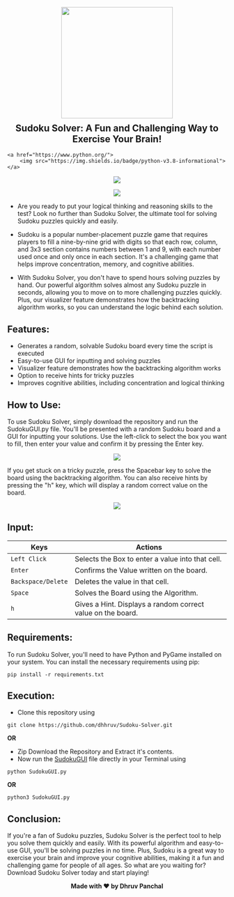 <p align="center">
  <img src="https://github.com/Sudoku-Solver/blob/master/assets/thumbnail.png" width="256" height="256">
  <h2 align="center" style="margin-top: -4px !important;">Sudoku Solver: A Fun and Challenging Way to Exercise Your Brain!</h2>
  <p align="center">
    

    <a href="https://www.python.org/">
    	<img src="https://img.shields.io/badge/python-v3.8-informational">
    </a>
  </p>
</p>
<p align="center">
	<img src="http://ForTheBadge.com/images/badges/made-with-python.svg">
</p>
<p align="center">   
    	<img src="https://img.shields.io/badge/dev.to-0A0A0A?style=for-the-badge&logo=dev.to&logoColor=white">
    </a>
</p>


- Are you ready to put your logical thinking and reasoning skills to the test? Look no further than Sudoku Solver, the ultimate tool for solving Sudoku puzzles quickly and easily.

- Sudoku is a popular number-placement puzzle game that requires players to fill a nine-by-nine grid with digits so that each row, column, and 3x3 section contains numbers between 1 and 9, with each number used once and only once in each section. It's a challenging game that helps improve concentration, memory, and cognitive abilities.

- With Sudoku Solver, you don't have to spend hours solving puzzles by hand. Our powerful algorithm solves almost any Sudoku puzzle in seconds, allowing you to move on to more challenging puzzles quickly. Plus, our visualizer feature demonstrates how the backtracking algorithm works, so you can understand the logic behind each solution.

## Features:
- Generates a random, solvable Sudoku board every time the script is executed
- Easy-to-use GUI for inputting and solving puzzles
- Visualizer feature demonstrates how the backtracking algorithm works
- Option to receive hints for tricky puzzles
- Improves cognitive abilities, including concentration and logical thinking

## How to Use:
To use Sudoku Solver, simply download the repository and run the SudokuGUI.py file. You'll be presented with a random Sudoku board and a GUI for inputting your solutions. Use the left-click to select the box you want to fill, then enter your value and confirm it by pressing the Enter key.

<p align="center">
	<img src="https://github.com/dhhruv/Sudoku-Solver/blob/master/assets/Entering%20Values.gif">
</p>

If you get stuck on a tricky puzzle, press the Spacebar key to solve the board using the backtracking algorithm. You can also receive hints by pressing the "h" key, which will display a random correct value on the board.

<p align="center">
	<img src="https://github.com/dhhruv/Sudoku-Solver/blob/master/assets/Visualizer.gif">
</p>

## Input:

| Keys              | Actions                                                         |
|-------------------|-----------------------------------------------------------------|
| `Left Click`      | Selects the Box to enter a value into that cell.                |
| `Enter`           | Confirms the Value written on the board.     |
| `Backspace/Delete`| Deletes the value in that cell.                                 |
| `Space`           | Solves the Board using the Algorithm.                           |
| `h`               | Gives a Hint. Displays a random correct value on the board.     |

## Requirements:
To run Sudoku Solver, you'll need to have Python and PyGame installed on your system. You can install the necessary requirements using pip:
```
pip install -r requirements.txt
```

## Execution:
- Clone this repository using
```
git clone https://github.com/dhhruv/Sudoku-Solver.git
```
**OR**
- Zip Download the Repository and Extract it's contents.
- Now run the [SudokuGUI](https://github.com/dhhruv/Sudoku-Solver/blob/master/SudokuGUI.py) file directly in your Terminal using
```
python SudokuGUI.py
```
**OR**
```
python3 SudokuGUI.py
```

## Conclusion:
If you're a fan of Sudoku puzzles, Sudoku Solver is the perfect tool to help you solve them quickly and easily. With its powerful algorithm and easy-to-use GUI, you'll be solving puzzles in no time. Plus, Sudoku is a great way to exercise your brain and improve your cognitive abilities, making it a fun and challenging game for people of all ages. So what are you waiting for? Download Sudoku Solver today and start playing!

<p align='center'><b>Made with ❤ by Dhruv Panchal</b></p>
